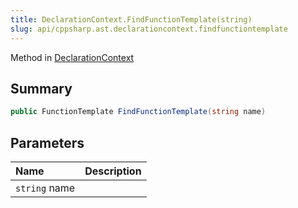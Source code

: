 ```yaml
---
title: DeclarationContext.FindFunctionTemplate(string)
slug: api/cppsharp.ast.declarationcontext.findfunctiontemplate
---
```

Method in [DeclarationContext](/api/cppsharp/ast/declarationcontext)

## Summary



```csharp
public FunctionTemplate FindFunctionTemplate(string name)
```

## Parameters

|Name|Description|
|:---|:---|
|`string` name||

